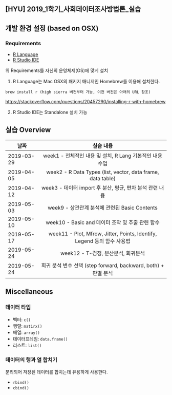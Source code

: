 ## [HYU] 2019_1학기_사회데이터조사방법론_실습

## 개발 환경 설정 (based on OSX)
### Requirements
- [R Language](https://www.r-project.org/)
- [R Studio IDE](https://www.rstudio.com/products/rstudio/download/)

위 Requirements를 자신의 운영체제(OS)에 맞게 설치

1. R Language는 Mac OSX의 패키지 매니저인 Homebrew를 이용해 설치한다.
```
brew install r (high sierra 버전부터 가능, 이전 버전은 아래의 URL 참조)
```
https://stackoverflow.com/questions/20457290/installing-r-with-homebrew

2. R Studio IDE는 Standalone 설치 가능

## 실습 Overview
| 날짜   |      실습 내용      |
|----------|:-------------:|
| 2019-03-29 | week1 - 전체적인 내용 및 설치, R Lang 기본적인 내용 수업 |
| 2019-04-05 | week2 - R Data Types (list, vector, data frame, data table) |
| 2019-04-12 | week3 - 데이터 import 후 분산, 평균, 편차 분석 관련 내용 |
| 2019-05-03 | week9 - 상관관계 분석에 관련된 Basic Contents |
| 2019-05-10 | week10 - Basic and 데이터 조작 및 추출 관련 함수 |
| 2019-05-17 | week11 - Plot, Mfrow, Jitter, Points, Identify, Legend 등의 함수 사용법 |
| 2019-05-24 | week12 - T-검정, 분산분석, 회귀분석 |
| 2019-05-24 | 회귀 분석 변수 선택 (step forward, backward, both) + 판별 분석 |

## Miscellaneous

### 데이터 타입
- 벡터: `c()`
- 행렬: `matirx()`
- 배열: `array()`
- 데이터프레임: `data.frame()`
- 리스트: `list()`

### 데이터의 행과 열 합치기
분리되어 저장된 데이터를 합치는데 유용하게 사용한다.
- `rbind()`
- `cbind()`
